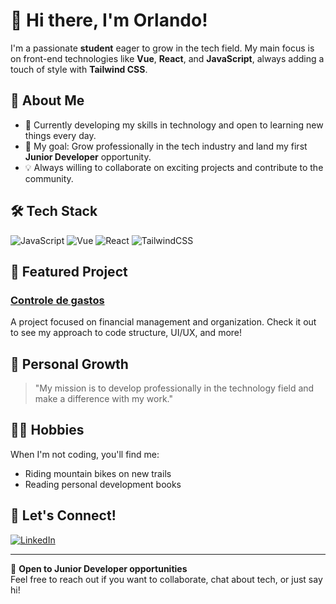 # 👋 Hi there, I'm Orlando!

I'm a passionate **student** eager to grow in the tech field. My main focus is on front-end technologies like **Vue**, **React**, and **JavaScript**, always adding a touch of style with **Tailwind CSS**.

## 🚀 About Me
- 🌱 Currently developing my skills in technology and open to learning new things every day.
- 🎯 My goal: Grow professionally in the tech industry and land my first **Junior Developer** opportunity.
- 💡 Always willing to collaborate on exciting projects and contribute to the community.

## 🛠️ Tech Stack
![JavaScript](https://img.shields.io/badge/-JavaScript-F7DF1E?style=flat&logo=javascript&logoColor=black)
![Vue](https://img.shields.io/badge/-Vue-4FC08D?style=flat&logo=vue.js&logoColor=white)
![React](https://img.shields.io/badge/-React-61DAFB?style=flat&logo=react&logoColor=black)
![TailwindCSS](https://img.shields.io/badge/-Tailwind-38B2AC?style=flat&logo=tailwind-css&logoColor=white)

## 🌟 Featured Project

### [Controle de gastos]([https://github.com/orlandopdj/financas](https://github.com/orlandopdj/controle_de_gastos))
A project focused on financial management and organization. Check it out to see my approach to code structure, UI/UX, and more!

## 🌱 Personal Growth
> "My mission is to develop professionally in the technology field and make a difference with my work."

## 🚴‍♂️ Hobbies
When I'm not coding, you'll find me:
- Riding mountain bikes on new trails
- Reading personal development books

## 🤝 Let's Connect!
[![LinkedIn](https://img.shields.io/badge/-LinkedIn-0077B5?style=flat&logo=linkedin&logoColor=white)](https://www.linkedin.com/in/orlandopdj/)

---

💼 **Open to Junior Developer opportunities**  
Feel free to reach out if you want to collaborate, chat about tech, or just say hi!
